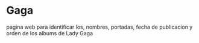 # Gaga
pagina web para identificar los, nombres, portadas, fecha de publicacion y orden de los albums de Lady Gaga

